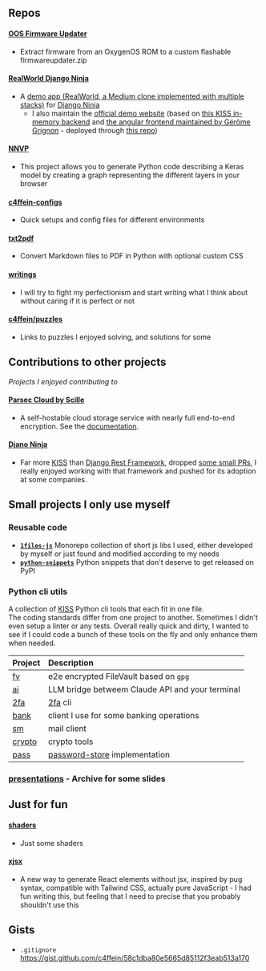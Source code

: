 ## Repos

#### [OOS Firmware Updater](https://github.com/c4ffein/OOS-firmware-updater)
- Extract firmware from an OxygenOS ROM to a custom flashable firmwareupdater.zip

#### [RealWorld Django Ninja](https://github.com/c4ffein/realworld-django-ninja/)
- A [demo app (RealWorld, a Medium clone implemented with multiple stacks)](https://codebase.show/projects/realworld?category=backend&language=python) for [Django Ninja](https://django-ninja.dev/)
  - I also maintain the [official demo website](https://demo.realworld.build/) (based on [this KISS in-memory backend](https://github.com/c4ffein/realworld-demo-deploy/blob/master/realworld_dummy_server.py) and [the angular frontend maintained by Gérôme Grignon](https://github.com/gothinkster/angular-realworld-example-app) - deployed through [this repo](https://github.com/c4ffein/realworld-demo-deploy))

#### [NNVP](https://github.com/c4ffein/NNVP)
- This project allows you to generate Python code describing a Keras model by creating a graph representing the different layers in your browser

#### [c4ffein-configs](https://github.com/c4ffein/c4ffein-configs)
- Quick setups and config files for different environments

#### [txt2pdf](https://github.com/c4ffein/txt2pdf)
- Convert Markdown files to PDF in Python with optional custom CSS

#### [writings](https://github.com/c4ffein/writings)
- I will try to fight my perfectionism and start writing what I think about without caring if it is perfect or not

#### [c4ffein/puzzles](https://github.com/c4ffein/puzzles)
- Links to puzzles I enjoyed solving, and solutions for some

## Contributions to other projects
*Projects I enjoyed contributing to*

#### [Parsec Cloud by Scille](https://github.com/Scille/parsec-cloud)
- A self-hostable cloud storage service with nearly full end-to-end encryption. See the [documentation](https://docs.parsec.cloud/en/latest/architecture.html).

#### [Djano Ninja](https://github.com/vitalik/django-ninja)
- Far more [KISS](https://en.wikipedia.org/wiki/KISS_principle) than [Django Rest Framework](https://github.com/encode/django-rest-framework), dropped [some small PRs](https://github.com/vitalik/django-ninja/pulls?q=is%3Apr+author%3Ac4ffein), I really enjoyed working with that framework and pushed for its adoption at some companies.

## Small projects I only use myself

### Reusable code

- **[`1files-js`](https://github.com/c4ffein/1files-js)** Monorepo collection of short js libs I used, either developed by myself or just found and modified according to my needs
- **[`python-snippets`](https://github.com/c4ffein/python-snippets)** Python snippets that don't deserve to get released on PyPI

### Python cli utils
A collection of [KISS](https://en.wikipedia.org/wiki/KISS_principle) Python cli tools that each fit in one file.  
The coding standards differ from one project to another. Sometimes I didn't even setup a linter or any tests. Overall really quick and dirty, I wanted to see if I could code a bunch of these tools on the fly and only enhance them when needed.  

| Project | Description |
| :------------------------------------------ | :----------------------------------------------------------------------- |
| [fv](https://github.com/c4ffein/fv)         | e2e encrypted FileVault based on `gpg`                                   |
| [ai](https://github.com/c4ffein/ai)         | LLM bridge betweem Claude API and your terminal                          |
| [2fa](https://github.com/c4ffein/2fa)       | [2fa](https://en.wikipedia.org/wiki/Multi-factor_authentication) cli     |
| [bank](https://github.com/c4ffein/bank)     | client I use for some banking operations                                 |
| [sm](https://github.com/c4ffein/sm)         | mail client                                                              |
| [crypto](https://github.com/c4ffein/crypto) | crypto tools                                                             |
| [pass](https://github.com/c4ffein/pass)     | [password-store](https://github.com/zx2c4/password-store) implementation |
### [presentations](https://github.com/c4ffein/presentations) - Archive for some slides

## Just for fun

#### [shaders](https://github.com/c4ffein/shaders)
- Just some shaders

#### [xjsx](https://github.com/c4ffein/xjsx)
- A new way to generate React elements without jsx, inspired by pug syntax, compatible with Tailwind CSS, actually pure JavaScript - I had fun writing this, but feeling that I need to precise that you probably shouldn't use this

## Gists
- `.gitignore` https://gist.github.com/c4ffein/58c1dba80e5665d85112f3eab513a170
